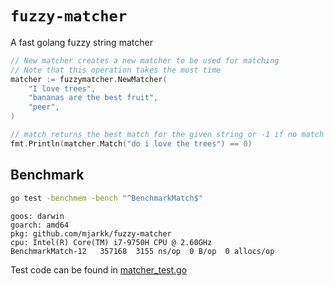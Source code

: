 # `fuzzy-matcher`

A fast golang fuzzy string matcher

```go
// New matcher creates a new matcher to be used for matching
// Note that this operation takes the most time
matcher := fuzzymatcher.NewMatcher(
    "I love trees",
    "bananas are the best fruit",
    "peer",
)

// match returns the best match for the given string or -1 if no match was found
fmt.Println(matcher.Match("do i love the trees") == 0)
```

## Benchmark

```sh
go test -benchmem -bench "^BenchmarkMatch$"
```

```
goos: darwin
goarch: amd64
pkg: github.com/mjarkk/fuzzy-matcher
cpu: Intel(R) Core(TM) i7-9750H CPU @ 2.60GHz
BenchmarkMatch-12   357168  3155 ns/op  0 B/op  0 allocs/op
```

Test code can be found in [matcher_test.go](https://github.com/mjarkk/fuzzy-matcher/blob/main/matcher_test.go)
